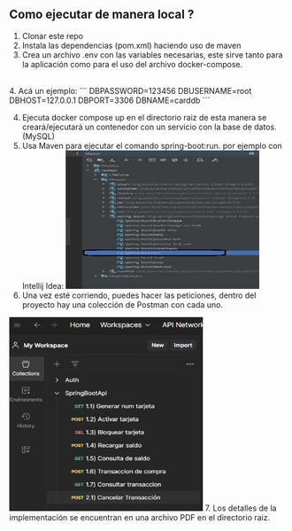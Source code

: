 ## Como ejecutar de manera local ?

1. Clonar este repo
2. Instala las dependencias (pom.xml) haciendo uso de maven
3. Crea un archivo .env con las variables necesarias,
 este sirve tanto para la aplicación como para el uso del archivo docker-compose.
<br> 
4. Acá un ejemplo:
  ```
   DBPASSWORD=123456
   DBUSERNAME=root
   DBHOST=127.0.0.1
   DBPORT=3306
   DBNAME=carddb
   ```

4. Ejecuta docker compose up en el directorio raiz de esta manera se creará/ejecutará 
un contenedor con un servicio con la base de datos. (MySQL)
5. Usa Maven para ejecutar el comando spring-boot:run. por ejemplo con Intellij Idea:
   <img src="images/1.jpg" alt= “” width="350" height="250">
6. Una vez esté corriendo, puedes hacer las peticiones, dentro del proyecto hay una colección de 
Postman con cada uno.
<img src="images/2.png" alt= “” width="350" height="350">
7. Los detalles de la implementación se encuentran en una archivo PDF en el directorio raiz.
